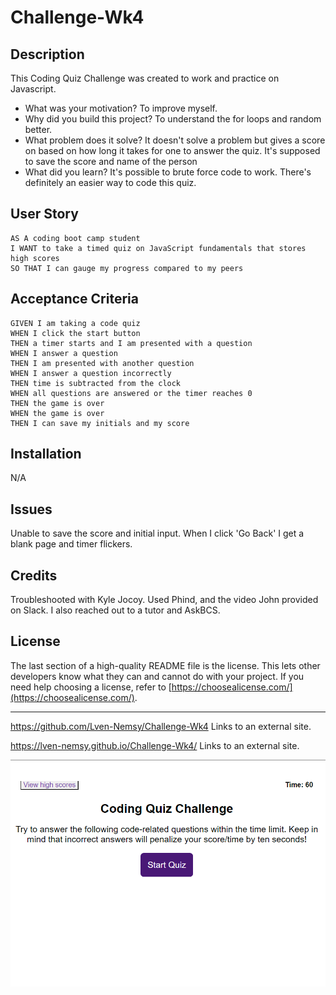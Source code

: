 # Challenge-Wk4

## Description

This Coding Quiz Challenge was created to work and practice on Javascript.
- What was your motivation? To improve myself.
- Why did you build this project? To understand the for loops and random better.
- What problem does it solve? It doesn't solve a problem but gives a score on based on how long it takes for one to answer the quiz. It's supposed to save the score and name of the person
- What did you learn? It's possible to brute force code to work. There's definitely an easier way to code this quiz.

## User Story

```
AS A coding boot camp student
I WANT to take a timed quiz on JavaScript fundamentals that stores high scores
SO THAT I can gauge my progress compared to my peers
```

## Acceptance Criteria

```
GIVEN I am taking a code quiz
WHEN I click the start button
THEN a timer starts and I am presented with a question
WHEN I answer a question
THEN I am presented with another question
WHEN I answer a question incorrectly
THEN time is subtracted from the clock
WHEN all questions are answered or the timer reaches 0
THEN the game is over
WHEN the game is over
THEN I can save my initials and my score
```

## Installation

N/A

## Issues
Unable to save the score and initial input. When I click 'Go Back' I get a blank page and timer flickers.

## Credits

Troubleshooted with Kyle Jocoy. Used Phind, and the video John provided on Slack. I also reached out to a tutor and AskBCS.

## License

The last section of a high-quality README file is the license. This lets other developers know what they can and cannot do with your project. If you need help choosing a license, refer to [https://choosealicense.com/](https://choosealicense.com/).

---
https://github.com/Lven-Nemsy/Challenge-Wk4 Links to an external site.

https://lven-nemsy.github.io/Challenge-Wk4/ Links to an external site.

![Alt text](<assets/images/Screenshot 2023-07-12 233535.png>)
